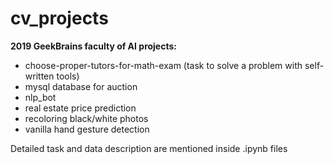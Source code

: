 # cv_projects
__2019 GeekBrains faculty of AI projects:__

- choose-proper-tutors-for-math-exam (task to solve a problem with self-written tools)
- mysql database for auction
- nlp_bot
- real estate price prediction
- recoloring black/white photos
- vanilla hand gesture detection

 Detailed task and data description are mentioned inside .ipynb files
